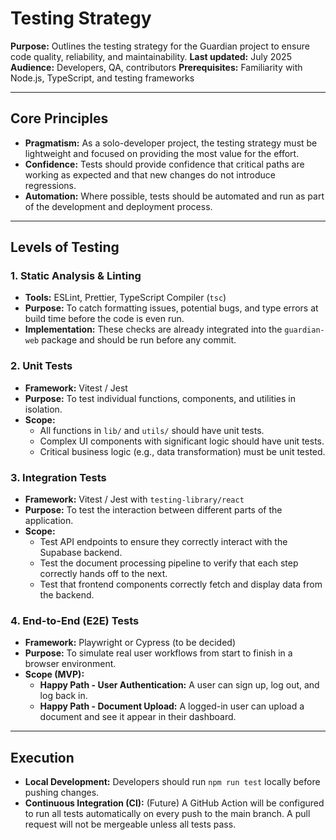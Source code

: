 # Testing Strategy

**Purpose:** Outlines the testing strategy for the Guardian project to ensure code quality, reliability, and maintainability.
**Last updated:** July 2025
**Audience:** Developers, QA, contributors
**Prerequisites:** Familiarity with Node.js, TypeScript, and testing frameworks

---

## Core Principles

- **Pragmatism:** As a solo-developer project, the testing strategy must be lightweight and focused on providing the most value for the effort.
- **Confidence:** Tests should provide confidence that critical paths are working as expected and that new changes do not introduce regressions.
- **Automation:** Where possible, tests should be automated and run as part of the development and deployment process.

---

## Levels of Testing

### 1. Static Analysis & Linting

- **Tools:** ESLint, Prettier, TypeScript Compiler (`tsc`)
- **Purpose:** To catch formatting issues, potential bugs, and type errors at build time before the code is even run.
- **Implementation:** These checks are already integrated into the `guardian-web` package and should be run before any commit.

### 2. Unit Tests

- **Framework:** Vitest / Jest
- **Purpose:** To test individual functions, components, and utilities in isolation.
- **Scope:**
    - All functions in `lib/` and `utils/` should have unit tests.
    - Complex UI components with significant logic should have unit tests.
    - Critical business logic (e.g., data transformation) must be unit tested.

### 3. Integration Tests

- **Framework:** Vitest / Jest with `testing-library/react`
- **Purpose:** To test the interaction between different parts of the application.
- **Scope:**
    - Test API endpoints to ensure they correctly interact with the Supabase backend.
    - Test the document processing pipeline to verify that each step correctly hands off to the next.
    - Test that frontend components correctly fetch and display data from the backend.

### 4. End-to-End (E2E) Tests

- **Framework:** Playwright or Cypress (to be decided)
- **Purpose:** To simulate real user workflows from start to finish in a browser environment.
- **Scope (MVP):**
    - **Happy Path - User Authentication:** A user can sign up, log out, and log back in.
    - **Happy Path - Document Upload:** A logged-in user can upload a document and see it appear in their dashboard.

---

## Execution

- **Local Development:** Developers should run `npm run test` locally before pushing changes.
- **Continuous Integration (CI):** (Future) A GitHub Action will be configured to run all tests automatically on every push to the main branch. A pull request will not be mergeable unless all tests pass.
